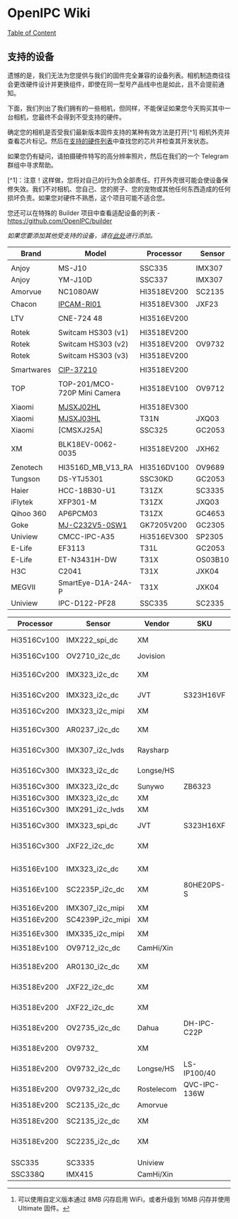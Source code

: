 # OpenIPC Wiki
[Table of Content](../README.md)

支持的设备
-----------------

遗憾的是，我们无法为您提供与我们的固件完全兼容的设备列表。相机制造商往往会更改硬件设计并更换组件，即使在同一型号产品线中也是如此，且不会提前通知。

下面，我们列出了我们拥有的一些相机，但同样，不能保证如果您今天购买其中一台相机，您最终不会得到不受支持的硬件。

确定您的相机是否受我们最新版本固件支持的某种有效方法是打开[^1] 相机外壳并查看芯片标记。然后在[支持的硬件列表][1]中查找您的芯片并检查其开发状态。

如果您仍有疑问，请拍摄硬件特写的高分辨率照片，然后在我们的一个 Telegram 群组中寻求帮助。

[^1]：注意！这样做，您将对自己的行为负全部责任。打开外壳很可能会使设备保修失效。我们不对相机、您自己、您的房子、您的宠物或其他任何东西造成的任何损坏负责。如果您对硬件不熟悉，这个项目可能不适合您。

您还可以在特殊的 Builder 项目中查看适配设备的列表 - https://github.com/OpenIPC/builder

_如果您要添加其他受支持的设备，请在[此处][2]进行添加。_

| Brand      | Model              | Processor   | Sensor | Flash Memory | LAN | WLAN           | USB  | Card |
|------------|--------------------|-------------|--------|--------------|-----|----------------|------|------|
|            |                    |             |        |              |     |                |      |      |
| Anjoy      | MS-J10             | SSC335      | IMX307 |              | Yes | No             | Yes  | No   |
| Anjoy      | YM-J10D            | SSC337      | IMX307 |              | Yes | No             | Yes  | No   |
| Amorvue    | NC1080AW           | HI3518EV200 | SC2135 | MX25L6405D   | Yes | RTL8188EUS[^2] | No   | No   |
| Chacon     | [IPCAM-RI01][3]    | HI3518EV300 | JXF23  | XM25QH128A   | No  | RTL8188FTV     | WiFi | Yes  |
|            |                    |             |        |              |     |                |      |      |
| LTV        | CNE-724 48         | HI3516EV200 |        |              | Yes | No             | No   | Yes  |
|            |                    |             |        |              |     |                |      |      |
| Rotek      | Switcam HS303 (v1) | HI3518EV200 |        |              | No  | RTL8188FU      | WiFi | Yes  |
| Rotek      | Switcam HS303 (v2) | HI3518EV200 | OV9732 | GD25Q128CSIG | No  | RTL8188EU      | WiFi | Yes  |
| Rotek      | Switcam HS303 (v3) | HI3518EV200 |        |              | No  | RTL8188EU      | WiFi | Yes  |
|            |                    |             |        |              |     |                |      |      |
| Smartwares | [CIP-37210][4]     | HI3518EV200 |        |              | No  | RTL8188FU      | WiFi | Yes  |
|            |                    |             |        |              |     |                |      |      |
| TOP        | TOP-201/MCO-720P Mini Camera  | HI3518EV100 | OV9712 |   | Yes | No             | No   | No   |
|            |                    |             |        |              |     |                |      |      |
| Xiaomi     | [MJSXJ02HL][7]     | HI3518EV300 |        |              | No  |                |      | Yes  |
| Xiaomi     | [MJSXJ03HL][6]     | T31N        | JXQ03 | QH128A-104HIP | No  | RTL8189FTV     | No   | Yes  |
| Xiaomi     | [CMSXJ25A]         | SSC325      | GC2053 | QH128A-104HIP| Yes | MT7603UN      | No   | Yes  |
|            |                    |             |        |              |     |                |      |      |
| XM         | BLK18EV-0062-0035  | HI3518EV200 | JXH62  |              | Yes |                |      | Yes  |
|            |                    |             |        |              |     |                |      |      |
| Zenotech   | HI3516D_MB_V13_RA  | HI3516DV100 | OV9689 | GD25Q128CSIG | Yes | No             |      | No   |
| Tungson    | DS-YTJ5301         | SSC30KD     | GC2053 |              | Yes | RTL8188FTV     | No   | No   |
| Haier      | HCC-18B30-U1       | T31ZX       | SC3335 | NM25Q128EVB  | No  | SSV6X5X        | No   | Yes  |
| iFlytek    | XFP301-M           | T31ZX       | JXQ03  | XM25QH128C   | No  | RTL8188FU      | No   | Yes  |
| Qihoo 360  | AP6PCM03           | T31ZX       | GC4653 | EN25QH256A   | Yes | ATBM6031       | No   | Yes  |
| Goke       | [MJ-C232V5-0SW1][5]| GK7205V200  | GC2305 | XM25QH128CHIQ| Yes | RTL8188FU      | No   | No   |
| Uniview    | CMCC-IPC-A35       | Hi3516EV300 | SP2305 | W25N01GV     | Yes |                | No   | No   |
| E-Life     | EF3113             | T31L        | GC2053 | ZB25VQ128    | Yes | SV6155P        | No   | Yes  |
| E-Life     | ET-N3431H-DW       | T31X        | OS03B10| ZB25VQ128    | Yes | SV6155P        | No   | Yes  |
| H3C        | C2041              | T31X        | JXK04  | XM25QH128C   | Yes | RTL8188FTV     | No   | Yes  |
| MEGVII     | SmartEye-D1A-24A-P | T31X        | JXK04  | FM25Q128A    | Yes | No             | No   | Yes  |
| Uniview    | IPC-D122-PF28      | SSC335      | SC2335 | XM25QH64C    | Yes | No             | No   | No   |


| Processor   | Sensor           | Vendor     | SKU          | Board identification            |
|-------------|------------------|------------|--------------|---------------------------------|
| Hi3516Cv100 | IMX222_spi_dc    | XM         |              | [BLK18C-0222-38X38_S-V1.03][1]  |
| Hi3516Cv100 | OV2710_i2c_dc    | Jovision   |              | IPG5020A-H-V1.0                 |
|             |                  |            |              |                                 |
| Hi3516Cv200 | IMX323_i2c_dc    | XM         |              | BLK16CV-0323-38X38-V1.01        |
| Hi3516Cv200 | IMX323_i2c_dc    | JVT        | S323H16VF    | IPS323-H16V-38X38-V2            |
| Hi3516Cv200 | IMX323_i2c_mipi  | XM         |              |                                 |
|             |                  |            |              |                                 |
| Hi3516Cv300 | AR0237_i2c_dc    | XM         |              | BLK16CV3-0237P-38X38-S-V1.01    |
| Hi3516Cv300 | IMX307_i2c_lvds  | Raysharp   |              | RS-CM-188D 2018-03-16 E150111   |
| Hi3516Cv300 | IMX323_i2c_dc    | Longse/HS  |              | HI3516CV300-IMX323-POE-TF V1.1  |
| Hi3516Cv300 | IMX323_i2c_dc    | Sunywo     | ZB6323       | IPG5020A-T-N6-V0.1              |
| Hi3516Cv300 | IMX323_i2c_dc    | XM         |              | IVG-HP201Y-AE                   |
| Hi3516Cv300 | IMX291_i2c_lvds  | XM         |              | IVG-HP203Y-AE                   |
| Hi3516Cv300 | IMX323_spi_dc    | JVT        | S323H16XF    | IPS323-H16X-38X38-V2/V3         |
| Hi3516Cv300 | JXF22_i2c_dc     | XM         |              | BLK16CV3-0022-38X38-S-V1.01     |
|             |                  |            |              |                                 |
| Hi3516Ev100 | IMX323_i2c_dc    | XM         |              | BLK16E-0323-38X38-B-V1.01       |
| Hi3516Ev100 | SC2235P_i2c_dc   | XM         | 80HE20PS-S   | BLK16E-0235-38X38-S-V2.03       |
|             |                  |            |              |                                 |
| Hi3516Ev200 | IMX307_i2c_mipi  | XM         |              | IVG-85HF20PY-S                  |
| Hi3516Ev200 | SC4239P_i2c_mipi | XM         |              | IVG-85HF30PS-S                  |
|             |                  |            |              |                                 |
| Hi3516Ev300 | IMX335_i2c_mipi  | XM         |              | IVG-85HG50PYA-S                 |
|             |                  |            |              |                                 |
| Hi3518Ev100 | OV9712_i2c_dc    | CamHi/Xin  |              | IPC18E_9712_V2.0/V3.1           |
|             |                  |            |              |                                 |
| Hi3518Ev200 | AR0130_i2c_dc    | XM         |              | BLK18EV-0732-0035-38X38-V1.01   |
| Hi3518Ev200 | JXF22_i2c_dc     | XM         |              | BLK18EV-0002-2035-38X38-V1.01   |
| Hi3518Ev200 | JXF22_i2c_dc     | XM         |              | BLK18EV-0022-0130-38X38-V1.01   |
| Hi3518Ev200 | OV2735_i2c_dc    | Dahua      | DH-IPC-C22P  | E305654 JX02 94V-0              |
| Hi3518Ev200 | OV9732_          | XM         |              | BLK18EV-0732-0035-38X38-V1.01   |
| Hi3518Ev200 | OV9732_i2c_dc    | Longse/HS  | LS-IP100/40  | 3518EV200-OV9732-V1.0           |
| Hi3518Ev200 | OV9732_i2c_dc    | Rostelecom | QVC-IPC-136W | E305654 JX02 94V-0              |
| Hi3518Ev200 | SC2135_i2c_dc    | Amorvue    |              | 18EV200_V202P                   |
| Hi3518Ev200 | SC2135_i2c_dc    | XM         |              | BLK18EV-0035-0042-38X38_S-V1.01 |
| Hi3518Ev200 | SC2235_i2c_dc    | XM         |              | BLK18EV-0235-38X38-B-V1.01      |
|             |                  |            |              |                                 |
|             |                  |            |              |                                 |
| SSC335      | SC3335           | Uniview    |              | Uniview                         |
| SSC338Q     | IMX415           | CamHi/Xin  |              | SSC338Q_38M_1.1                 |


[1]: https://openipc.org/supported-hardware
[2]: https://github.com/OpenIPC/wiki/blob/master/en/guide-supported-devices.md
[3]: https://github.com/OpenIPC/wiki/blob/master/en/device-chacon-ipcam-ri01.md
[4]: https://ipcamtalk.com/threads/smartwares-cip-37210-wifi.64605/
[5]: http://www.hnamg.cn/h-col-139.html
[6]: https://github.com/OpenIPC/device-mjsxj03hl
[7]: https://github.com/OpenIPC/device-mjsxj02hl


[^2]: 可以使用自定义版本通过 8MB 闪存启用 WiFi，或者升级到 16MB 闪存并使用 Ultimate 固件。

